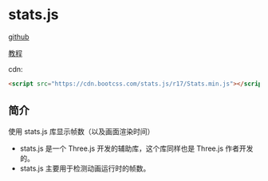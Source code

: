 # stats.js

[github](https://github.com/mrdoob/stats.js)

[教程](http://www.hangge.com/blog/cache/detail_1784.html)

cdn:

```html
<script src="https://cdn.bootcss.com/stats.js/r17/Stats.min.js"></script>
```

## 简介

使用 stats.js 库显示帧数（以及画面渲染时间）

- stats.js 是一个 Three.js 开发的辅助库，这个库同样也是 Three.js 作者开发的。
- stats.js 主要用于检测动画运行时的帧数。
